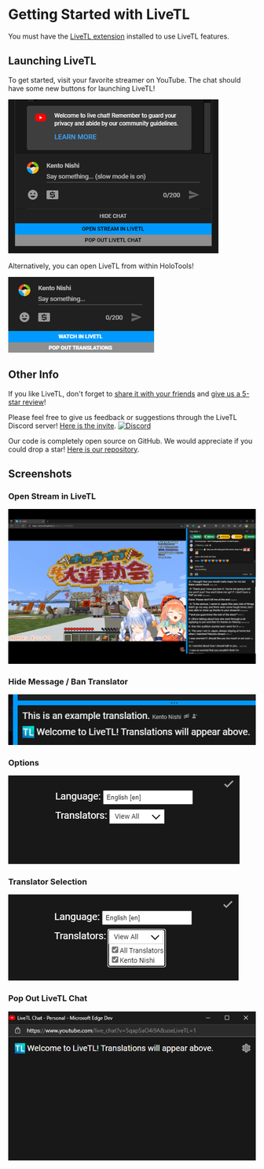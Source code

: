 # Getting Started with LiveTL

<span id="actionMessage">
You must have the <a href="https://chrome.google.com/webstore/detail/livetl-live-translations/moicohcfhhbmmngneghfjfjpdobmmnlg">LiveTL extension</a> installed to use LiveTL features.
</span>

## Launching LiveTL

To get started, visit your favorite streamer on YouTube. The chat should have some new buttons for launching LiveTL!

![](../img/openlivetl.png)

Alternatively, you can open LiveTL from within HoloTools!

![](../img/holotoolslauncher.png)

## Other Info

If you like LiveTL, don't forget to <a href="javascript:shareExtension();">share it with your friends</a>
and <a href="https://chrome.google.com/webstore/detail/livetl-live-translations/moicohcfhhbmmngneghfjfjpdobmmnlg">give
us a 5-star review</a>!

Please feel free to give us feedback or suggestions through the LiveTL Discord
server! [Here is the invite](https://discord.gg/uJrV3tmthg).
[![Discord](https://img.shields.io/discord/780938154437640232.svg?label=&logo=discord&logoColor=ffffff&color=7389D8&labelColor=6A7EC2)](https://discord.gg/uJrV3tmthg)

Our code is completely open source on GitHub. We would appreciate if you could drop a
star! [Here is our repository](https://github.com/KentoNishi/LiveTL).

## Screenshots

### Open Stream in LiveTL

![](../img/livetlscreen.png)

### Hide Message / Ban Translator

![](../img/ban.png)

### Options

![](../img/options.png)

### Translator Selection

![](../img/translators.png)

### Pop Out LiveTL Chat

![](../img/popout.png)

<script>
    document.head.innerHTML += `
        <head>
            <link rel="icon" href="../favicon.ico" type="image/x-icon" />
        </head>
    `

    async function shareExtension() {
        let details = await (await fetch('https://kentonishi.github.io/LiveTL/LiveTL/manifest.json')).json()
        navigator.share({
            title: details.name,
            text: details.description,
            url: 'https://chrome.google.com/webstore/detail/livetl-live-translations/moicohcfhhbmmngneghfjfjpdobmmnlg',
        })
    }
</script>